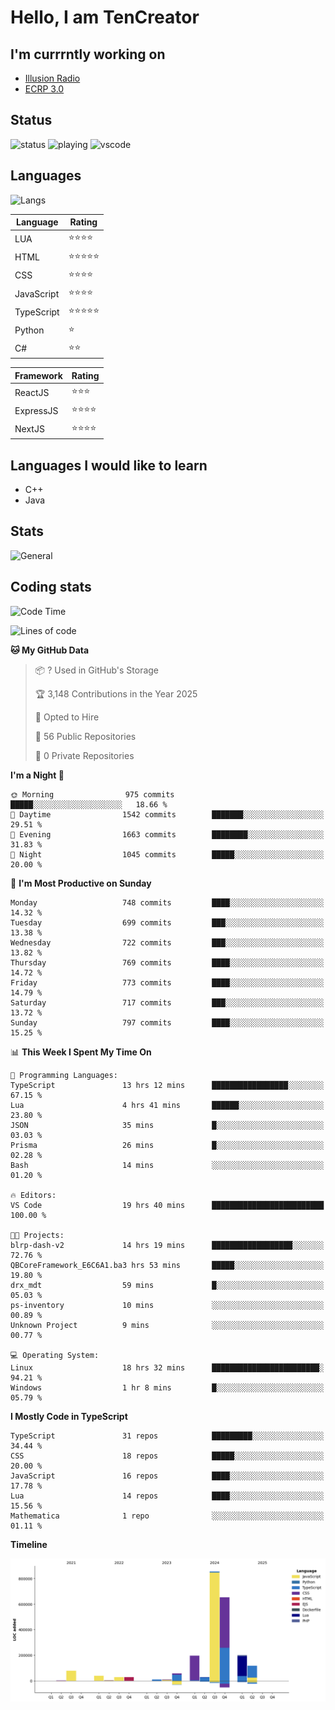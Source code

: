 # Hello, I am TenCreator

## I'm currrntly working on
- [Illusion Radio](https://illusionradio.co.uk/)
- [ECRP 3.0](http://github.com/Emerald-Coast-Roleplay/)

## Status
![status](https://api.statusbadges.me/badge/status/518334475038359555?simple=true&style=for-the-badge)
![playing](https://api.statusbadges.me/badge/playing/518334475038359555?style=for-the-badge)
![vscode](https://api.statusbadges.me/badge/vscode/518334475038359555?style=for-the-badge)

## Languages
![Langs](https://github-readme-stats.vercel.app/api/top-langs/?username=tencreator&layout=compact&theme=radical)


|Language|Rating|
|--------|------|
|LUA|⭐️⭐️⭐️⭐️|
|HTML|⭐️⭐️⭐️⭐️⭐️|
|CSS|⭐️⭐️⭐️⭐️|
|JavaScript|⭐️⭐️⭐️⭐️|
|TypeScript|⭐️⭐️⭐️⭐️⭐️|
|Python|⭐️|
|C#|⭐️⭐️ |

|Framework|Rating|
|--------|------|
|ReactJS|⭐️⭐️⭐|
|ExpressJS|⭐️⭐️⭐️⭐️|
|NextJS|⭐️⭐️⭐⭐️|

## Languages I would like to learn
- C++
- Java

## Stats
![General](https://github-readme-stats.vercel.app/api?username=tencreator&show_icons=true&theme=radical)

## Coding stats

<!--START_SECTION:waka-->
![Code Time](http://img.shields.io/badge/Code%20Time-605%20hrs%2017%20mins-blue)

![Lines of code](https://img.shields.io/badge/From%20Hello%20World%20I%27ve%20Written-2.3%20million%20lines%20of%20code-blue)

**🐱 My GitHub Data** 

> 📦 ? Used in GitHub's Storage 
 > 
> 🏆 3,148 Contributions in the Year 2025
 > 
> 💼 Opted to Hire
 > 
> 📜 56 Public Repositories 
 > 
> 🔑 0 Private Repositories 
 > 
**I'm a Night 🦉** 

```text
🌞 Morning                975 commits         █████░░░░░░░░░░░░░░░░░░░░   18.66 % 
🌆 Daytime                1542 commits        ███████░░░░░░░░░░░░░░░░░░   29.51 % 
🌃 Evening                1663 commits        ████████░░░░░░░░░░░░░░░░░   31.83 % 
🌙 Night                  1045 commits        █████░░░░░░░░░░░░░░░░░░░░   20.00 % 
```
📅 **I'm Most Productive on Sunday** 

```text
Monday                   748 commits         ████░░░░░░░░░░░░░░░░░░░░░   14.32 % 
Tuesday                  699 commits         ███░░░░░░░░░░░░░░░░░░░░░░   13.38 % 
Wednesday                722 commits         ███░░░░░░░░░░░░░░░░░░░░░░   13.82 % 
Thursday                 769 commits         ████░░░░░░░░░░░░░░░░░░░░░   14.72 % 
Friday                   773 commits         ████░░░░░░░░░░░░░░░░░░░░░   14.79 % 
Saturday                 717 commits         ███░░░░░░░░░░░░░░░░░░░░░░   13.72 % 
Sunday                   797 commits         ████░░░░░░░░░░░░░░░░░░░░░   15.25 % 
```


📊 **This Week I Spent My Time On** 

```text
💬 Programming Languages: 
TypeScript               13 hrs 12 mins      █████████████████░░░░░░░░   67.15 % 
Lua                      4 hrs 41 mins       ██████░░░░░░░░░░░░░░░░░░░   23.80 % 
JSON                     35 mins             █░░░░░░░░░░░░░░░░░░░░░░░░   03.03 % 
Prisma                   26 mins             █░░░░░░░░░░░░░░░░░░░░░░░░   02.28 % 
Bash                     14 mins             ░░░░░░░░░░░░░░░░░░░░░░░░░   01.20 % 

🔥 Editors: 
VS Code                  19 hrs 40 mins      █████████████████████████   100.00 % 

🐱‍💻 Projects: 
blrp-dash-v2             14 hrs 19 mins      ██████████████████░░░░░░░   72.76 % 
QBCoreFramework_E6C6A1.ba3 hrs 53 mins       █████░░░░░░░░░░░░░░░░░░░░   19.80 % 
drx_mdt                  59 mins             █░░░░░░░░░░░░░░░░░░░░░░░░   05.03 % 
ps-inventory             10 mins             ░░░░░░░░░░░░░░░░░░░░░░░░░   00.89 % 
Unknown Project          9 mins              ░░░░░░░░░░░░░░░░░░░░░░░░░   00.77 % 

💻 Operating System: 
Linux                    18 hrs 32 mins      ████████████████████████░   94.21 % 
Windows                  1 hr 8 mins         █░░░░░░░░░░░░░░░░░░░░░░░░   05.79 % 
```

**I Mostly Code in TypeScript** 

```text
TypeScript               31 repos            █████████░░░░░░░░░░░░░░░░   34.44 % 
CSS                      18 repos            █████░░░░░░░░░░░░░░░░░░░░   20.00 % 
JavaScript               16 repos            ████░░░░░░░░░░░░░░░░░░░░░   17.78 % 
Lua                      14 repos            ████░░░░░░░░░░░░░░░░░░░░░   15.56 % 
Mathematica              1 repo              ░░░░░░░░░░░░░░░░░░░░░░░░░   01.11 % 
```



**Timeline**

![Lines of Code chart](https://raw.githubusercontent.com/tencreator/tencreator/main/assets/bar_graph.png)


<!--END_SECTION:waka-->
